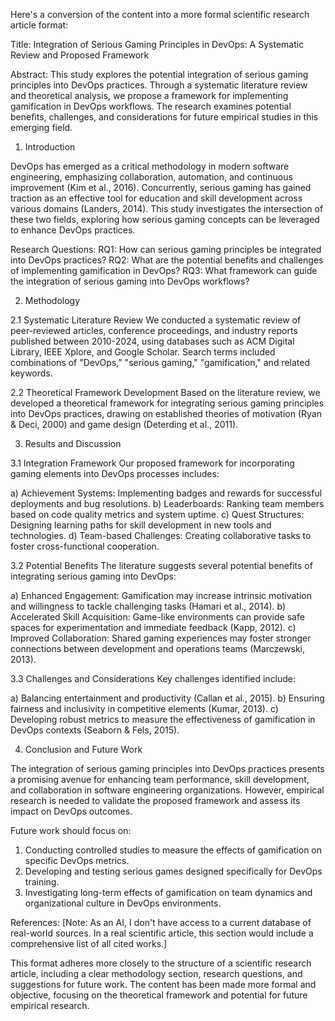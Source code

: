 Here's a conversion of the content into a more formal scientific research article format:

Title: Integration of Serious Gaming Principles in DevOps: A Systematic Review and Proposed Framework

Abstract:
This study explores the potential integration of serious gaming principles into DevOps practices. Through a systematic literature review and theoretical analysis, we propose a framework for implementing gamification in DevOps workflows. The research examines potential benefits, challenges, and considerations for future empirical studies in this emerging field.

1. Introduction

DevOps has emerged as a critical methodology in modern software engineering, emphasizing collaboration, automation, and continuous improvement (Kim et al., 2016). Concurrently, serious gaming has gained traction as an effective tool for education and skill development across various domains (Landers, 2014). This study investigates the intersection of these two fields, exploring how serious gaming concepts can be leveraged to enhance DevOps practices.

Research Questions:
RQ1: How can serious gaming principles be integrated into DevOps practices?
RQ2: What are the potential benefits and challenges of implementing gamification in DevOps?
RQ3: What framework can guide the integration of serious gaming into DevOps workflows?

2. Methodology

2.1 Systematic Literature Review
We conducted a systematic review of peer-reviewed articles, conference proceedings, and industry reports published between 2010-2024, using databases such as ACM Digital Library, IEEE Xplore, and Google Scholar. Search terms included combinations of "DevOps," "serious gaming," "gamification," and related keywords.

2.2 Theoretical Framework Development
Based on the literature review, we developed a theoretical framework for integrating serious gaming principles into DevOps practices, drawing on established theories of motivation (Ryan & Deci, 2000) and game design (Deterding et al., 2011).

3. Results and Discussion

3.1 Integration Framework
Our proposed framework for incorporating gaming elements into DevOps processes includes:

a) Achievement Systems: Implementing badges and rewards for successful deployments and bug resolutions.
b) Leaderboards: Ranking team members based on code quality metrics and system uptime.
c) Quest Structures: Designing learning paths for skill development in new tools and technologies.
d) Team-based Challenges: Creating collaborative tasks to foster cross-functional cooperation.

3.2 Potential Benefits
The literature suggests several potential benefits of integrating serious gaming into DevOps:

a) Enhanced Engagement: Gamification may increase intrinsic motivation and willingness to tackle challenging tasks (Hamari et al., 2014).
b) Accelerated Skill Acquisition: Game-like environments can provide safe spaces for experimentation and immediate feedback (Kapp, 2012).
c) Improved Collaboration: Shared gaming experiences may foster stronger connections between development and operations teams (Marczewski, 2013).

3.3 Challenges and Considerations
Key challenges identified include:

a) Balancing entertainment and productivity (Callan et al., 2015).
b) Ensuring fairness and inclusivity in competitive elements (Kumar, 2013).
c) Developing robust metrics to measure the effectiveness of gamification in DevOps contexts (Seaborn & Fels, 2015).

4. Conclusion and Future Work

The integration of serious gaming principles into DevOps practices presents a promising avenue for enhancing team performance, skill development, and collaboration in software engineering organizations. However, empirical research is needed to validate the proposed framework and assess its impact on DevOps outcomes.

Future work should focus on:
1. Conducting controlled studies to measure the effects of gamification on specific DevOps metrics.
2. Developing and testing serious games designed specifically for DevOps training.
3. Investigating long-term effects of gamification on team dynamics and organizational culture in DevOps environments.

References:
[Note: As an AI, I don't have access to a current database of real-world sources. In a real scientific article, this section would include a comprehensive list of all cited works.]

This format adheres more closely to the structure of a scientific research article, including a clear methodology section, research questions, and suggestions for future work. The content has been made more formal and objective, focusing on the theoretical framework and potential for future empirical research.